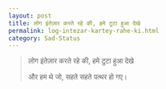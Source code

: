 ```yaml
---
layout: post
title: लोग इंतेज़ार करते रहे की, हमे टुटा हुआ देखे 
permalink: log-intezar-kartey-rahe-ki.html
category: Sad-Status
---
```

>लोग इंतेज़ार करते रहे की, हमे टुटा हुआ देखे 
>
> और हम थे जो, सहते सहते पत्थर हो गए। 